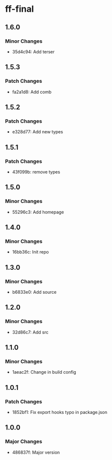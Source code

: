 # ff-final

## 1.6.0

### Minor Changes

- 35d4c94: Add terser

## 1.5.3

### Patch Changes

- fa2a1d8: Add comb

## 1.5.2

### Patch Changes

- e328d77: Add new types

## 1.5.1

### Patch Changes

- 43f099b: remove types

## 1.5.0

### Minor Changes

- 55296c3: Add homepage

## 1.4.0

### Minor Changes

- 16bb36c: Init repo

## 1.3.0

### Minor Changes

- b6833e0: Add source

## 1.2.0

### Minor Changes

- 32d86c7: Add src

## 1.1.0

### Minor Changes

- 1aeac2f: Change in build config

## 1.0.1

### Patch Changes

- 1852bf1: Fix export hooks typo in package.json

## 1.0.0

### Major Changes

- 486837f: Major version
